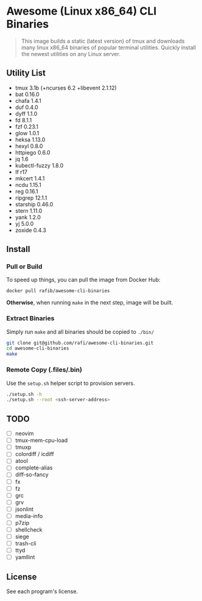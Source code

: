# Awesome (Linux x86_64) CLI Binaries

> This image builds a static (latest version) of tmux and downloads many linux
> x86_64 binaries of popular terminal utilities. Quickly install the newest
> utilities on any Linux server.

## Utility List

- tmux 3.1b (+ncurses 6.2 +libevent 2.1.12)
- bat 0.16.0
- chafa 1.4.1
- duf 0.4.0
- dyff 1.1.0
- fd 8.1.1
- fzf 0.23.1
- glow 1.0.1
- heksa 1.13.0
- hexyl 0.8.0
- httpiego 0.6.0
- jq 1.6
- kubectl-fuzzy 1.8.0
- lf r17
- mkcert 1.4.1
- ncdu 1.15.1
- reg 0.16.1
- ripgrep 12.1.1
- starship 0.46.0
- stern 1.11.0
- yank 1.2.0
- yj 5.0.0
- zoxide 0.4.3

## Install

### Pull or Build

To speed up things, you can pull the image from Docker Hub:

```sh
docker pull rafib/awesome-cli-binaries
```

**Otherwise**, when running `make` in the next step, image will be built.

### Extract Binaries

Simply run `make` and all binaries should be copied to `./bin/`

```sh
git clone git@github.com/rafi/awesome-cli-binaries.git
cd awesome-cli-binaries
make
```

### Remote Copy (.files/.bin)

Use the `setup.sh` helper script to provision servers.

```sh
./setup.sh -h
./setup.sh --root <ssh-server-address>
```

## TODO

- [ ] neovim
- [ ] tmux-mem-cpu-load
- [ ] tmuxp
- [ ] colordiff / icdiff
- [ ] atool
- [ ] complete-alias
- [ ] diff-so-fancy
- [ ] fx
- [ ] fz
- [ ] grc
- [ ] grv
- [ ] jsonlint
- [ ] media-info
- [ ] p7zip
- [ ] shellcheck
- [ ] siege
- [ ] trash-cli
- [ ] ttyd
- [ ] yamllint

## License

See each program's license.
